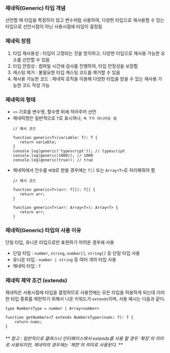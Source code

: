 ### 제네릭(Generic) 타입 개념
선언할 때 타입을 특정하지 않고 변수처럼 사용하여, 다양한 타입으로 재사용할 수 있는 타입으로 선언시점이 아닌 사용시점에 타입이 결정됨

### 제네릭 장점
1. 타입 재사용성 : 타입이 고정되는 것을 방지하고, 다양한 타입으로 재사용 가능한 요소를 선언할 수 있음<br>
2. 타입 안정성 : 컴파일 시간에 검사를 진행하여, 타입 안정성을 보장함<br>
3. 캐스팅 제거 : 불필요한 타입 캐스팅 코드를 제거할 수 있음<br>
4. 재사용 가능한 코드 : 제네릭 로직을 이용해 다양한 타입을 받을 수 있는 재사용 가능한 코드 작성 가능<br>

### 제네릭의 형태
- `<>` 기호를 변수명, 함수명 뒤에 적어주어 선언
- 제네릭명은 일반적으로 `T`로 표시하나, `꼭 T가 아니어도 됨`
    ~~~
    // 예시 코드

    function generic<T>(variable: T): T {
       return variable;
    }
    console.log(generic('typescript')); // typescript
    console.log(generic(1000)); // 1000
    console.log(generic(true)); // true
    ~~~ 
- 제네릭에서 인수를 `배열`로 받을 경우에는 `T[]` 또는 `Array<T>`로 처리해줘야 함
    ~~~
    // 예시 코드
  
    function generic<T>(arr: T[]): T[] {
       return arr; 
    }
  
    function generic<T>(arr: Array<T>): Array<T> {
       return arr; 
    }
    ~~~

### 제네릭(Generic) 타입의 사용 이유
단일 타입, 유니온 타입으로만 표현하기 어려운 경우에 사용
- 단일 타입 : `number`, `string`, `number[]`, `string[]` 등 단일 타입 사용
- 유니온 타입 : `number | string` 등 여러 개의 타입 사용
- 제네릭 타입 : `T`

### 제네릭 제약 조건 (extends)
제네릭은 사용시점에 타입을 결정하므로 사용전에는 모든 타입을 허용하게 되는데
이러한 타입 종류를 제한하기 위해서 나온 키워드가 `extends`이며, 사용 예시는 다음과 같다.
  ~~~
  type NumbersType = number | Array<number>
  
  function getNumbers<T extends NumbersType>(nums: T): T {
      return nums;
  }
  ~~~
<h6>** 참고 : 일반적으로 클래스나 인터페이스에서 extends를 사용 할 경우 `확장`의 의미로 사용되지만, 제네릭의 경우에는 `제한`의 의미로 사용된다. **</h6>